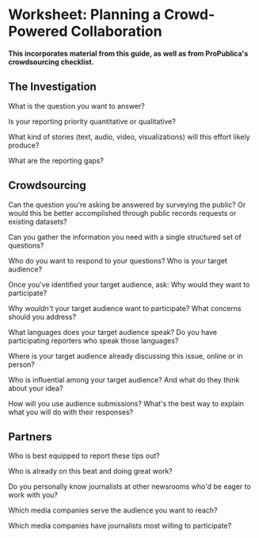 # Worksheet: Planning a Crowd-Powered Collaboration

**This incorporates material from this guide, as well as from ProPublica's crowdsourcing checklist.**

## The Investigation

What is the question you want to answer?


Is your reporting priority quantitative or qualitative? 


What kind of stories (text, audio, video, visualizations) will this effort likely produce? 


What are the reporting gaps?


## Crowdsourcing

Can the question you're asking be answered by surveying the public? Or would this be better accomplished through public records requests or existing datasets?


Can you gather the information you need with a single structured set of questions?


Who do you want to respond to your questions? Who is your target audience?


Once you've identified your target audience, ask: Why would they want to participate?


Why *wouldn't* your target audience want to participate? What concerns should you address?


What languages does your target audience speak? Do you have participating reporters who speak those languages?


Where is your target audience already discussing this issue, online or in person?


Who is influential among your target audience? And what do they think about your idea?


How will you use audience submissions? What's the best way to explain what you will do with their responses?


## Partners

Who is best equipped to report these tips out?


Who is already on this beat and doing great work?


Do you personally know journalists at other newsrooms who'd be eager to work with you?


Which media companies serve the audience you want to reach?


Which media companies have journalists most willing to participate?

